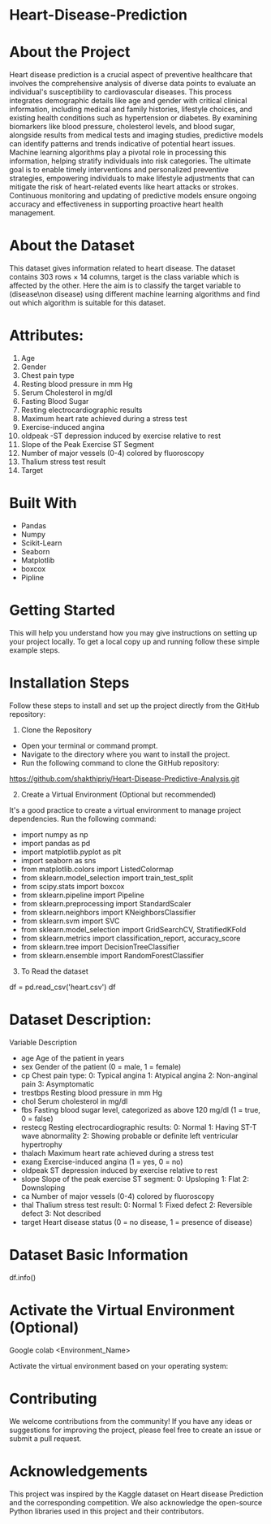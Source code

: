 # Heart-Disease-Prediction

# About the Project
Heart disease prediction is a crucial aspect of preventive healthcare that involves the comprehensive analysis of diverse data points to evaluate an individual's susceptibility to cardiovascular diseases. This process integrates demographic details like age and gender with critical clinical information, including medical and family histories, lifestyle choices, and existing health conditions such as hypertension or diabetes. By examining biomarkers like blood pressure, cholesterol levels, and blood sugar, alongside results from medical tests and imaging studies, predictive models can identify patterns and trends indicative of potential heart issues. Machine learning algorithms play a pivotal role in processing this information, helping stratify individuals into risk categories. The ultimate goal is to enable timely interventions and personalized preventive strategies, empowering individuals to make lifestyle adjustments that can mitigate the risk of heart-related events like heart attacks or strokes. Continuous monitoring and updating of predictive models ensure ongoing accuracy and effectiveness in supporting proactive heart health management.

# About the Dataset
This dataset gives information related to heart disease. The dataset contains 303 rows × 14 columns, target is the class variable which is affected by the other. Here the aim is to classify the target variable to (disease\non disease) using different machine learning algorithms and find out which algorithm is suitable for this dataset.

# Attributes:
1. Age
2. Gender
3. Chest pain type          
4. Resting blood pressure in mm Hg
5. Serum Cholesterol in  mg/dl
6. Fasting Blood Sugar 
7. Resting electrocardiographic results  
8. Maximum heart rate achieved during a stress test
9. Exercise-induced angina
10. oldpeak -ST depression induced by exercise relative to rest   
11. Slope of the Peak Exercise ST Segment
12. Number of major vessels (0-4) colored by fluoroscopy  
13. Thalium stress test result
14. Target

# Built With
* Pandas
* Numpy
* Scikit-Learn
* Seaborn
* Matplotlib
* boxcox
* Pipline


# Getting Started
This will help you understand how you may give instructions on setting up your project locally. To get a local copy up and running follow these simple example steps.
 
# Installation Steps
Follow these steps to install and set up the project directly from the GitHub repository:

1. Clone the Repository

* Open your terminal or command prompt.
* Navigate to the directory where you want to install the project.
* Run the following command to clone the GitHub repository:

https://github.com/shakthipriy/Heart-Disease-Predictive-Analysis.git
 
2. Create a Virtual Environment (Optional but recommended)

It's a good practice to create a virtual environment to manage project dependencies. Run the following command:

* import numpy as np
* import pandas as pd
* import matplotlib.pyplot as plt
* import seaborn as sns
* from matplotlib.colors import ListedColormap
* from sklearn.model_selection import train_test_split
* from scipy.stats import boxcox
* from sklearn.pipeline import Pipeline
* from sklearn.preprocessing import StandardScaler
* from sklearn.neighbors import KNeighborsClassifier
* from sklearn.svm import SVC
* from sklearn.model_selection import GridSearchCV, StratifiedKFold
* from sklearn.metrics import classification_report, accuracy_score
* from sklearn.tree import DecisionTreeClassifier
* from sklearn.ensemble import RandomForestClassifier

3. To Read the dataset

 df = pd.read_csv('heart.csv')
df


#  Dataset Description:
Variable	Description
* age	Age of the patient in years
* sex	Gender of the patient (0 = male, 1 = female)
* cp	Chest pain type:
0: Typical angina
1: Atypical angina
2: Non-anginal pain
3: Asymptomatic
* trestbps	Resting blood pressure in mm Hg
* chol	Serum cholesterol in mg/dl
* fbs	Fasting blood sugar level, categorized as above 120 mg/dl (1 = true, 0 = false)
* restecg	Resting electrocardiographic results:
0: Normal
1: Having ST-T wave abnormality
2: Showing probable or definite left ventricular hypertrophy
* thalach	Maximum heart rate achieved during a stress test
* exang	Exercise-induced angina (1 = yes, 0 = no)
* oldpeak	ST depression induced by exercise relative to rest
* slope	Slope of the peak exercise ST segment:
0: Upsloping
1: Flat
2: Downsloping
* ca	Number of major vessels (0-4) colored by fluoroscopy
* thal	Thalium stress test result:
0: Normal
1: Fixed defect
2: Reversible defect
3: Not described
* target	Heart disease status (0 = no disease, 1 = presence of disease)

# Dataset Basic Information

 df.info()


# Activate the Virtual Environment (Optional)

  Google colab <Environment_Name>
 
 Activate the virtual environment based on your operating system:

# Contributing
We welcome contributions from the community! If you have any ideas or suggestions for improving the project, please feel free to create an issue or submit a pull request.

# Acknowledgements
This project was inspired by the Kaggle dataset on Heart disease  Prediction and the corresponding competition. We also acknowledge the open-source Python libraries used in this project and their contributors.   
